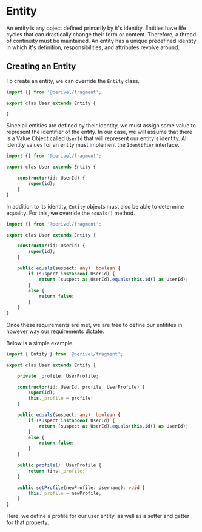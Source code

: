 # Entity
An entity is any object defined primarily by it's identity. Entities have life cycles that can drastically change their form or content. Therefore, a thread of continuity must be maintained. An entity has a unique predefined identity in which it's definition, responsibilities, and attributes revolve around. 

## Creating an Entity
To create an entity, we can override the `Entity` class.
```ts
import {} from '@perivel/fragment';

export clas User extends Entity {

}
```
Since all entities are defined by their identity, we must assign some value to represent the identifier of the entity. In our case, we will assume that there is a Value Object called `UserId` that will represent our entity's identity. All identity values for an entity must implement the `Identifier` interface.
```ts
import {} from '@perivel/fragment';

export clas User extends Entity {

    constructor(id: UserId) {
        super(id);
    }
}
```
In addition to its identity, `Entity` objects must also be able to determine equality. For this, we override the `equals()` method.
```ts
import {} from '@perivel/fragment';

export clas User extends Entity {

    constructor(id: UserId) {
        super(id);
    }

    public equals(suspect: any): boolean {
        if (suspect instanceof UserId) {
            return (suspect as UserId).equals(this.id() as UserId);
        }
        else {
            return false;
        }
    }
}
```
Once these requirements are met, we are free to define our entitites in however way our requirements dictate.

Below is a simple example.
```ts
import { Entity } from '@perivel/fragment';

export clas User extends Entity {

    private _profile: UserProfile;

    constructor(id: UserId, profile: UserProfile) {
        super(id);
        this._profile = profile;
    }

    public equals(suspect: any): boolean {
        if (suspect instanceof UserId) {
            return (suspect as UserId).equals(this.id() as UserId);
        }
        else {
            return false;
        }
    }

    public profile(): UserProfile {
        return tihs._profile;
    }

    public setProfile(newProfile: Username): void {
        this._profile = newProfile;
    }
}
```
Here, we define a profile for our user entity, as well as a setter and getter for that property.
